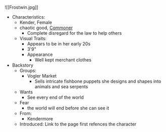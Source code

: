  ![[Frostwin.jpg]] 
- Characteristics:
	- Kender, Female
	- chaotic good, [Commoner](https://www.dndbeyond.com/monsters/16829-commoner?srsltid=AfmBOoqJACB1TSbAH6pmpz9odNurNIMVjcdhxnGUAR7lBj0ygZrc_GYh) 
		- Complete disregard for the law to help others
	- Visual Traits:
		- Appears to be in her early 20s
		- 3'9"
		- Appearance
			- Well kept merchant clothes 
- Backstory
	- Groups:
		- Vogler Market
			- Sells intricate fishbone puppets she designs and shapes into animals and sea serpents
	- Wants
		- See every end of the world
	- Fear
		- the world will end before she can see it
	- From:
		- Kendermore
	- Introduced: Link to the page first refences the character